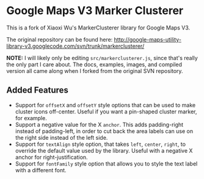 Google Maps V3 Marker Clusterer
==============================
This is a fork of Xiaoxi Wu's MarkerClusterer library for Google Maps V3.

The original repository can be found here: http://google-maps-utility-library-v3.googlecode.com/svn/trunk/markerclusterer/

**NOTE:** I will likely only be editing `src/markerclusterer.js`, since that's really the only part I care about. The docs, examples, images, and compiled version all came along when I forked from the original SVN repository.

Added Features
--------------

* Support for `offsetX` and `offsetY` style options that can be used to make cluster icons off-center. Useful if you want a pin-shaped cluster marker, for example.
* Support a negative value for the X `anchor`. This adds padding-right instead of padding-left, in order to cut back the area labels can use on the right side instead of the left side.
* Support for `textAlign` style option, that takes `left`, `center`, `right`, to override the default value used by the library. Useful with a negative X anchor for right-justification.
* Support for `fontFamily` style option that allows you to style the text label with a different font.
